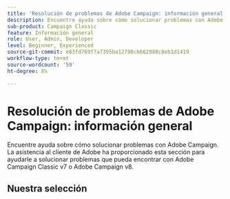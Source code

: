 ```yaml
---
title: 'Resolución de problemas de Adobe Campaign: información general'
description: Encuentre ayuda sobre cómo solucionar problemas con Adobe Campaign.
sub-product: Campaign Classic
feature: Información general
role: User, Admin, Developer
level: Beginner, Experienced
source-git-commit: e83fd769f7a7395ba12798cb662988c8eb1d1419
workflow-type: tm+mt
source-wordcount: '59'
ht-degree: 8%

---
```



# Resolución de problemas de Adobe Campaign: información general

Encuentre ayuda sobre cómo solucionar problemas con Adobe Campaign. La asistencia al cliente de Adobe ha proporcionado esta sección para ayudarle a solucionar problemas que pueda encontrar con Adobe Campaign Classic v7 o Adobe Campaign v8.

## Nuestra selección
